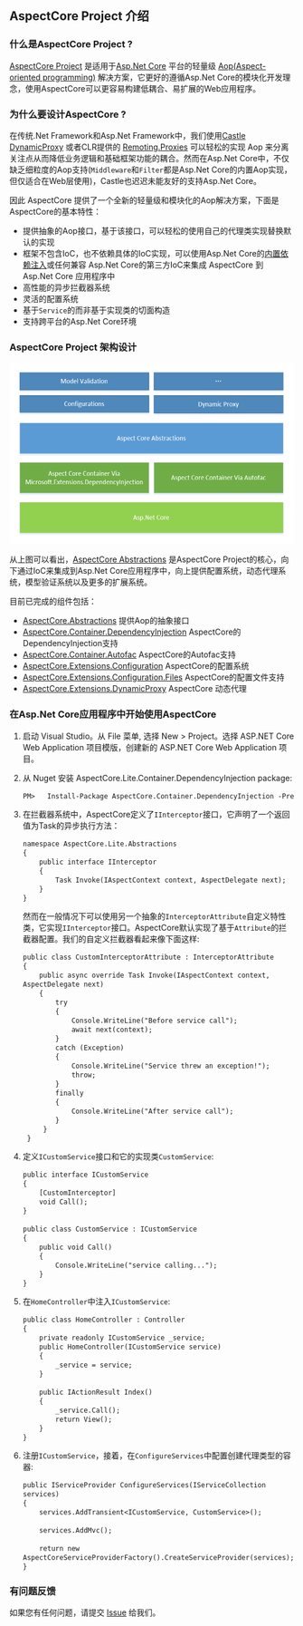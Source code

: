 ## AspectCore Project 介绍

### 什么是AspectCore Project ?
[AspectCore Project](https://github.com/aspectcore) 是适用于[Asp.Net Core](https://docs.microsoft.com/en-us/aspnet/core/) 平台的轻量级 [Aop(Aspect-oriented programming)](https://en.wikipedia.org/wiki/Aspect-oriented_programming) 解决方案，它更好的遵循Asp.Net Core的模块化开发理念，使用AspectCore可以更容易构建低耦合、易扩展的Web应用程序。

### 为什么要设计AspectCore ?
在传统.Net Framework和Asp.Net Framework中，我们使用[Castle DynamicProxy](https://github.com/castleproject/Core/blob/master/docs/dynamicproxy.md) 或者CLR提供的 [Remoting.Proxies](https://msdn.microsoft.com/en-us/library/system.runtime.remoting.proxies.aspx)  可以轻松的实现 Aop 来分离关注点从而降低业务逻辑和基础框架功能的耦合。然而在Asp.Net Core中，不仅缺乏细粒度的Aop支持(`Middleware`和`Filter`都是Asp.Net Core的内置Aop实现，但仅适合在Web层使用)，Castle也迟迟未能友好的支持Asp.Net Core。

因此 AspectCore 提供了一个全新的轻量级和模块化的Aop解决方案，下面是AspectCore的基本特性：
* 提供抽象的Aop接口，基于该接口，可以轻松的使用自己的代理类实现替换默认的实现
* 框架不包含IoC，也不依赖具体的IoC实现，可以使用Asp.Net Core的[内置依赖注入](https://docs.microsoft.com/en-us/aspnet/core/fundamentals/dependency-injection)或任何兼容 Asp.Net Core的第三方IoC来集成 AspectCore 到 Asp.Net Core 应用程序中
* 高性能的异步拦截器系统
* 灵活的配置系统
* 基于`Service`的而非基于实现类的切面构造
* 支持跨平台的Asp.Net Core环境

### AspectCore Project 架构设计
<img src="images/aspectcofe-architecture.png" alt="深入理解C#" height="320"/>

从上图可以看出，[AspectCore Abstractions](https://github.com/AspectCore/Abstractions) 是AspectCore Project的核心，向下通过IoC来集成到Asp.Net Core应用程序中，向上提供配置系统，动态代理系统，模型验证系统以及更多的扩展系统。

目前已完成的组件包括：
* [AspectCore.Abstractions](http://www.nuget.org/packages/AspectCore.Abstractions/) 提供Aop的抽象接口
* [AspectCore.Container.DependencyInjection](http://www.nuget.org/packages/AspectCore.Container.DependencyInjection/) AspectCore的DependencyInjection支持
* [AspectCore.Container.Autofac](https://www.nuget.org/packages/AspectCore.Container.Autofac/) AspectCore的Autofac支持
* [AspectCore.Extensions.Configuration](https://www.nuget.org/packages/AspectCore.Extensions.Configuration/) AspectCore的配置系统
* [AspectCore.Extensions.Configuration.Files](https://www.nuget.org/packages/AspectCore.Extensions.Configuration.Files/) AspectCore的配置文件支持
* [AspectCore.Extensions.DynamicProxy](https://www.nuget.org/packages/AspectCore.Extensions.DynamicProxy/) AspectCore 动态代理
### 在Asp.Net Core应用程序中开始使用AspectCore
1. 启动 Visual Studio。从 File 菜单, 选择 New > Project。选择 ASP.NET Core Web Application 项目模版，创建新的 ASP.NET Core Web Application 项目。
2. 从 Nuget 安装 AspectCore.Lite.Container.DependencyInjection package:
    ```
    PM>   Install-Package AspectCore.Container.DependencyInjection -Pre
    ```
3. 在拦截器系统中，AspectCore定义了`IInterceptor`接口，它声明了一个返回值为Task的异步执行方法：
    ```
    namespace AspectCore.Lite.Abstractions
    {
        public interface IInterceptor
        {   
            Task Invoke(IAspectContext context, AspectDelegate next);
        }
    }
    ```
    然而在一般情况下可以使用另一个抽象的`InterceptorAttribute`自定义特性类，它实现`IInterceptor`接口。AspectCore默认实现了基于`Attribute`的拦截器配置。我们的自定义拦截器看起来像下面这样:
    ```
    public class CustomInterceptorAttribute : InterceptorAttribute
    {
        public async override Task Invoke(IAspectContext context, AspectDelegate next)
        {
            try
            {
                Console.WriteLine("Before service call");
                await next(context);
            }
            catch (Exception)
            {
                Console.WriteLine("Service threw an exception!");
                throw;
            }
            finally
            {
                Console.WriteLine("After service call");
            }
         }
     }
    ```
4. 定义`ICustomService`接口和它的实现类`CustomService`:
  
    ```
    public interface ICustomService
    {
        [CustomInterceptor]
        void Call();
    }

    public class CustomService : ICustomService
    {
        public void Call()
        {
            Console.WriteLine("service calling...");
        }
    }
    ```
5. 在`HomeController`中注入`ICustomService`:
    ```
    public class HomeController : Controller
    {
        private readonly ICustomService _service;
        public HomeController(ICustomService service)
        {
            _service = service;
        }
   
        public IActionResult Index()
        {
            _service.Call();
            return View();
        }
    }
    ```
6. 注册`ICustomService`，接着，在`ConfigureServices`中配置创建代理类型的容器:
    ```
    public IServiceProvider ConfigureServices(IServiceCollection services)
    {
        services.AddTransient<ICustomService, CustomService>();

        services.AddMvc();

        return new AspectCoreServiceProviderFactory().CreateServiceProvider(services);
    }
    ```
    
### 有问题反馈
如果您有任何问题，请提交 [Issue](https://github.com/AspectCore/Lite.Abstractions/issues/new) 给我们。
    














